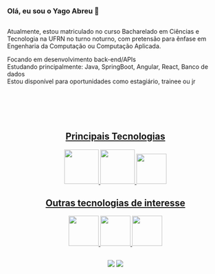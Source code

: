 ### Olá, eu sou o Yago Abreu 👋
##



<p>Atualmente, estou matriculado no curso Bacharelado em Ciências e Tecnologia na UFRN no turno noturno, com pretensão para ênfase em Engenharia da Computação ou Computação Aplicada.
 
 </p>
Focando  em desenvolvimento back-end/APIs <br>
Estudando principalmente: Java, SpringBoot, Angular, React, Banco de dados <br>
Estou disponível para oportunidades como estagiário, trainee ou jr<br>








<br><div align="center">
 
  <a href="https://github.com/YagoGabriel123">
   
  
 

  
 

    
 

  ##
 
   <div style="display-flex"><br>
    <h2>Principais Tecnologias</h2>
     <img  height ="80" width="80" src="https://cdn.jsdelivr.net/gh/devicons/devicon/icons/java/java-original-wordmark.svg" />
   <img height ="80" width="80" src="https://cdn.jsdelivr.net/gh/devicons/devicon/icons/spring/spring-original-wordmark.svg" />
    <img height ="70" width="70" src="https://camo.githubusercontent.com/0eb89e334c0fcb00fe9c7c6fd8fb2e24d8c6b12f0460433161b03b84c45d79dc/68747470733a2f2f692e696d6775722e636f6d2f3777757874444c2e706e67" />
   
     
    
  </div>
  
   
   ##
   
   
   <h2>Outras tecnologias de interesse</h2>
   
 
  <!-- <img height ="70" width="70" src="https://angular.io/assets/images/logos/angularjs/AngularJS-Shield.svg" /> -->
   <img height ="70" width="70" src="https://upload.wikimedia.org/wikipedia/commons/a/a7/React-icon.svg" />
       <img height ="70" width="70"  src="https://cdn.jsdelivr.net/gh/devicons/devicon/icons/python/python-original-wordmark.svg" />
  <img height ="70" width="70" src="https://cdn.jsdelivr.net/gh/devicons/devicon/icons/postgresql/postgresql-original-wordmark.svg" />
       
   
  


 ##   



  

 <a href="" target="_blank">
  <a href = "mailto:yagog4briel@gmail.com"><img src="https://img.shields.io/badge/-Gmail-%23333?style=for-the-badge&logo=gmail&logoColor=white" target="_blank"></a>
  <a href="https://www.linkedin.com/in/yago-abreu-510564134/" target="_blank"><img src="https://img.shields.io/badge/-LinkedIn-%230077B5?style=for-the-badge&logo=linkedin&logoColor=white" target="_blank"></a> 
 

 
</div>

